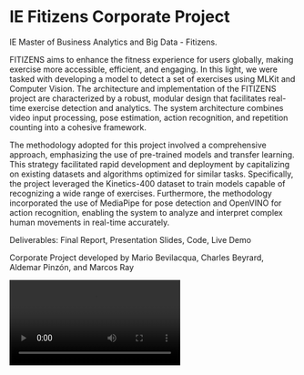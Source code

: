 # IE Fitizens Corporate Project

IE Master of Business Analytics and Big Data - Fitizens.  

FITIZENS aims to enhance the fitness experience for users globally, making exercise more accessible, efficient, and engaging. In this light, we were tasked with developing a model to detect a set of exercises using MLKit and Computer Vision. The architecture and implementation of the FITIZENS project are characterized by a robust, modular design that facilitates real-time exercise detection and analytics. The system architecture combines video input processing, pose estimation, action recognition, and repetition counting into a cohesive framework.

The methodology adopted for this project involved a comprehensive approach, emphasizing the use of pre-trained models and transfer learning. This strategy facilitated rapid development and deployment by capitalizing on existing datasets and algorithms optimized for similar tasks. Specifically, the project leveraged the Kinetics-400 dataset to train models capable of recognizing a wide range of exercises. Furthermore, the methodology incorporated the use of MediaPipe for pose detection and OpenVINO for action recognition, enabling the system to analyze and interpret complex human movements in real-time accurately.

Deliverables: Final Report, Presentation Slides, Code, Live Demo

Corporate Project developed by Mario Bevilacqua, Charles Beyrard, Aldemar Pinzón, and Marcos Ray

![Final Demo](FinalDemo_Video.mp4)
